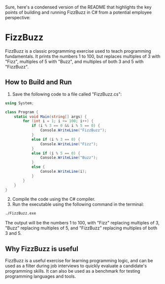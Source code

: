 Sure, here's a condensed version of the README that highlights the key points of building and running FizzBuzz in C# from a potential employee perspective:

# FizzBuzz

FizzBuzz is a classic programming exercise used to teach programming fundamentals. It prints the numbers 1 to 100, but replaces multiples of 3 with "Fizz", multiples of 5 with "Buzz", and multiples of both 3 and 5 with "FizzBuzz".

## How to Build and Run

1. Save the following code to a file called "FizzBuzz.cs":

```csharp
using System;

class Program {
    static void Main(string[] args) {
        for (int i = 1; i <= 100; i++) {
            if (i % 3 == 0 && i % 5 == 0) {
                Console.WriteLine("FizzBuzz");
            }
            else if (i % 3 == 0) {
                Console.WriteLine("Fizz");
            }
            else if (i % 5 == 0) {
                Console.WriteLine("Buzz");
            }
            else {
                Console.WriteLine(i);
            }
        }
    }
}
```

2. Compile the code using the C# compiler.
3. Run the executable using the following command in the terminal: 

```sh
./FizzBuzz.exe
```

The output will be the numbers 1 to 100, with "Fizz" replacing multiples of 3, "Buzz" replacing multiples of 5, and "FizzBuzz" replacing multiples of both 3 and 5.

## Why FizzBuzz is useful

FizzBuzz is a useful exercise for learning programming logic, and can be used as a filter during job interviews to quickly evaluate a candidate's programming skills. It can also be used as a benchmark for testing programming languages and tools.
